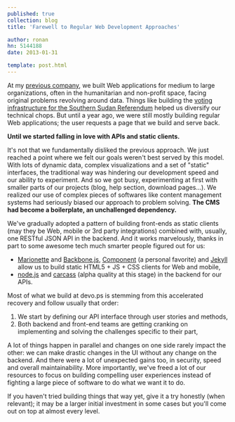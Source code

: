 ```yaml
---
published: true
collection: blog
title: 'Farewell to Regular Web Development Approaches'

author: ronan
hn: 5144188
date: 2013-01-31

template: post.html
---
```


At my [previous company](http://wiredcraft.com), we built Web applications for medium to large organizations, often in the humanitarian and non-profit space, facing original problems revolving around data. Things like building the [voting infrastructure for the Southern Sudan Referendum](http://wiredcraft.com/work/southern-sudan-referendum/index.html) helped us diversify our technical chops. But until a year ago, we were still mostly building regular Web applications; the user requests a page that we build and serve back.

**Until we started falling in love with APIs and static clients.**

It's not that we fundamentally disliked the previous approach. We just reached a point where we felt our goals weren't best served by this model. With lots of dynamic data, complex visualizations and a set of "static" interfaces, the traditional way was hindering our development speed and our ability to experiment. And so we got busy, experimenting at first with smaller parts of our projects (blog, help section, download pages...). We realized our use of complex pieces of softwares like content management systems had seriously biased our approach to problem solving. **The CMS had become a boilerplate, an unchallenged dependency.**

We've gradually adopted a pattern of building front-ends as static clients (may they be Web, mobile or 3rd party integrations) combined with, usually, one RESTful JSON API in the backend. And it works marvelously, thanks in part to some awesome tech much smarter people figured out for us:

- [Marionette](http://marionettejs.com) and [Backbone.js](http://backbonejs.org), [Component](http://github.com/component/component) (a personal favorite) and [Jekyll](http://github.com/mojombo/jekyll) allow us to build static HTML5 + JS + CSS clients for Web and mobile,
- [node.js](http://nodejs.org) and [carcass](http://github.com/devo-ps/carcass) (alpha quality at this stage) in the backend for our APIs.

Most of what we build at devo.ps is stemming from this accelerated recovery and follow usually that order:

1. We start by defining our API interface through user stories and methods,
2. Both backend and front-end teams are getting cranking on implementing and solving the challenges specific to their part,

A lot of things happen in parallel and changes on one side rarely impact the other: we can make drastic changes in the UI without any change on the backend. And there were a lot of unexpected gains too, in security, speed and overall maintainability. More importantly, we've freed a lot of our resources to focus on building compelling user experiences instead of fighting a large piece of software to do what we want it to do.

If you haven't tried building things that way yet, give it a try honestly (when relevant); it may be a larger initial investment in some cases but you'll come out on top at almost every level.
